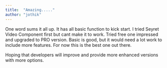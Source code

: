 ```yaml
---
title:  "Amazing....."
author: "jothik"
---
```

One word sums it all up. It has all basic function to kick start. I tried Seyret Video Component first but cant make it to work. Tried free one impressed and upgraded to PRO version. Basic is good, but it would need a lot work to include more features. For now this is the best one out there.

Hoping that developers will improve and provide more enhanced versions with more options.
